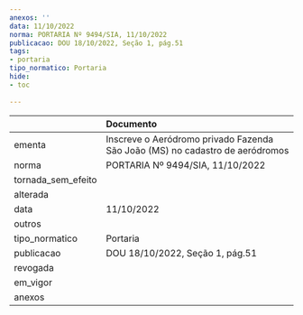 ```yaml
---
anexos: ''
data: 11/10/2022
norma: PORTARIA Nº 9494/SIA, 11/10/2022
publicacao: DOU 18/10/2022, Seção 1, pág.51
tags:
- portaria
tipo_normatico: Portaria
hide: 
- toc 
 
---
```


|                    | Documento                                                                    |
|:-------------------|:-----------------------------------------------------------------------------|
| ementa             | Inscreve o Aeródromo privado Fazenda São João (MS) no cadastro de aeródromos |
| norma              | PORTARIA Nº 9494/SIA, 11/10/2022                                             |
| tornada_sem_efeito |                                                                              |
| alterada           |                                                                              |
| data               | 11/10/2022                                                                   |
| outros             |                                                                              |
| tipo_normatico     | Portaria                                                                     |
| publicacao         | DOU 18/10/2022, Seção 1, pág.51                                              |
| revogada           |                                                                              |
| em_vigor           |                                                                              |
| anexos             |                                                                              |